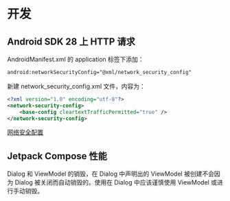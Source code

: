 # 开发

## Android SDK 28 上 HTTP 请求

AndroidManifest.xml 的 application 标签下添加：

```xml
android:networkSecurityConfig="@xml/network_security_config"
```

新建 network_security_config.xml 文件，内容为：

```xml
<?xml version="1.0" encoding="utf-8"?>
<network-security-config>
    <base-config cleartextTrafficPermitted="true" />
</network-security-config>
```

[网络安全配置](https://developer.android.com/privacy-and-security/security-config?hl=zh-cn)

## Jetpack Compose 性能

Dialog 和 ViewModel 的销毁，在 Dialog 中声明出的 ViewModel 被创建不会因为 Dialog 被关闭而自动销毁的。使用在 Dialog 中应该谨慎使用 ViewModel 或进行手动销毁。